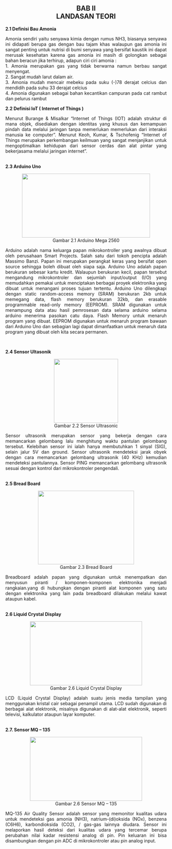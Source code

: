 <h2 align="center">BAB II  <br> LANDASAN TEORI </h2>
<strong>2.1 Definisi Bau Amonia</strong>
<p align="justify">
Amonia sendiri yaitu senyawa kimia dengan rumus NH3, biasanya senyawa ini didapati berupa gas dengan bau tajam khas walaupun gas amonia ini sangat penting untuk nutrisi di bumi senyawa yang bersifat kaustik ini dapat merusak kesehatan karena gas amonia ini masih di golongkan sebagai bahan beracun jika terhirup, adapun ciri ciri amonia :
<br>
1.	Amonia merupakan gas yang tidak berwarna namun berbau sangat menyengat.
<br>
2.	Sangat mudah larut dalam air.
<br>
3.	Amonia mudah mencair mebeku pada suku (-)78 derajat celcius dan mendidih pada suhu 33 derajat celcius
<br>
4.	Amonia digunakan sebagai bahan kecantikan campuran pada cat rambut dan pelurus rambut

<strong>2.2 Definisi IoT ( Internet of Things )</strong>
<p align="justify">
Menurut  Burange & Misalkar “Internet of Things (IOT) adalah struktur di mana objek, disediakan dengan identitas yang khusus dan kemampuan pindah data melalui jaringan tanpa memerlukan memerlukan dari interaksi manusia ke computer”. Menurut Keoh, Kumar, & Tschofenig “Internet of Things merupakan perkembangan keilmuan yang sangat menjanjikan untuk mengoptimalkan kehidupan dari sensor cerdas dan alat pintar yang bekerjasama melalui jaringan internet”.
</p>
<br>
<strong>2.3 Arduino Uno</strong>
<p align="center">
    <img src="../../img/proposal/arduino.JPG" width="400" height="200">
    <br>
    Gambar 2.1 Arduino Mega 2560
</p>
<p align="justify">
Arduino adalah nama keluarga papan mikrokontroller yang awalnya dibuat oleh perusahaan Smart Projects. Salah satu dari tokoh pencipta adalah Massimo Banzi. Papan ini merupakan perangkat keras yang bersifat open source sehingga boleh dibuat oleh siapa saja. Arduino Uno adalah papan berukuran sebesar kartu kredit. Walaupun berukuran kecil, papan tersebut mengandung mikrokontroler dan sejumlah input/output (I/O) yang memudahkan pemakai untuk menciptakan berbagai proyek elektronika yang dibuat untuk menangani proses tujuan tertentu. Arduino Uno dilengkapi dengan static random-access memory (SRAM) berukuran 2kb untuk memegang data, flash memory berukuran 32kb, dan erasable programmable read-only memory (EEPROM). SRAM digunakan untuk menampung data atau hasil pemrosesan data selama arduino selama arduino menerima pasokan catu daya. Flash Memory untuk menaruh program yang dibuat. EEPROM digunakan untuk menaruh program bawaan dari Arduino Uno dan sebagian lagi dapat dimanfaatkan untuk menaruh data program yang dibuat oleh kita secara permanen.
</p>
<br>

<strong>2.4 Sensor Ultasonik</strong>
<p align="center">
    <img src="../../img/proposal/ultrasonic.JPG" width="200" height="200">
    <br>
    Gambar 2.2 Sensor Ultrasonic
</p>
<p align="justify">
Sensor ultrasonik merupakan sensor yang bekerja dengan cara memancarkan gelombang lalu menghitung waktu pantulan gelombang tersebut. Kelebihan sensor ini ialah hanya membutuhkan 1 sinyal (SIG), selain jalur 5V dan ground. Sensor ultrasonik mendeteksi jarak obyek dengan cara memancarkan gelombang ultrasonik (40 KHz) kemudian mendeteksi pantulannya. Sensor PING memancarkan gelombang ultrasonik sesuai dengan kontrol dari mikrokontroler pengendali.
</p>
<br>
<strong>2.5 Bread Board</strong>
<p align="center">
    <img src="../../img/proposal/bread.JPG" width="300" height="230">
    <br>
    Gambar 2.3 Bread Board
</p>
<p align="justify">
Breadboard adalah papan yang digunakan untuk menempatkan dan menyusun piranti / komponen-komponen elektronika menjadi rangkaian.yang di hubungkan dengan piranti alat komponen yang satu dengan elektronika yang lain pada breadboard dilakukan melalui kawat ataupun kabel.
</p>
<br>
<strong>2.6 Liquid Crystal Display</strong>
<p align="center">
    <img src="../../img/proposal/lcd.JPG" width="350" height="200">
    <br>
    Gambar 2.6 Liquid Crystal Display
</p>
<p align="justify">
LCD (Liquid Crystal Display) adalah suatu jenis media tampilan yang menggunakan kristal cair sebagai penampil utama. LCD sudah digunakan di berbagai alat elektronik, misalnya digunakan di alat-alat elektronik, seperti televisi, kalkulator ataupun layar komputer.
</p>

<br>
<strong>2.7. Sensor MQ – 135</strong>
<p align="center">
    <img src="../../img/proposal/MQ-135-Gas-Sensor-2.jpg" width="350" height="200">
    <br>
    Gambar 2.6 Sensor MQ – 135
</p>
<p align="justify">
MQ-135 Air Quality Sensor adalah sensor yang memonitor kualitas udara untuk mendeteksi gas amonia (NH3), natrium-(di)oksida (NOx),  benzena (C6H6),  karbondioksida (CO2), / gas-gas lainnya diudara. Sensor ini melaporkan hasil deteksi  dari kualitas udara yang tercemar berupa perubahan nilai kadar resistensi analog di pin. Pin keluaran ini bisa disambungkan dengan pin ADC di mikrokontroler atau pin analog input.
</p>

